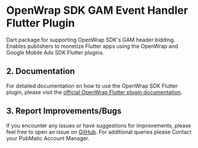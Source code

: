 # OpenWrap SDK GAM Event Handler Flutter Plugin

Dart package for supporting OpenWrap SDK's GAM header bidding. Enables publishers to monetize Flutter apps using the OpenWrap and Google Mobile Ads SDK Flutter plugins. 

## 2. Documentation

For detailed documentation on how to use the OpenWrap SDK Flutter plugin, please visit the [official OpenWrap Flutter plugin documentation](https://help.pubmatic.com/openwrap/docs/about-openwrap-sdk-flutter-plugin).

## 3. Report Improvements/Bugs

If you encounter any issues or have suggestions for improvements, please feel free to open an issue on [GitHub](https://github.com/PubMatic/flutter-openwrap-event-handler-gam/issues). For additional queries please Contact your PubMatic Account Manager.
